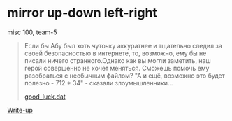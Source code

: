 # mirror up-down left-right

misc 100, team-5

> Если бы Абу был хоть чуточку аккуратнее и тщательно следил за своей безопасностью в интернете, то, возможно, ему бы не писали ничего странного.Однако как вы могли заметить, 
> наш герой совершенно не хочет меняться. Сможешь помочь ему разобраться с необычным файлом?
> "А и ещё, возможно это будет полезно - 712 * 34" - сказали злоумышленники...
>
> [good_luck.dat](attachments/good_luck.dat)

[Write-up](WRITEUP.md)